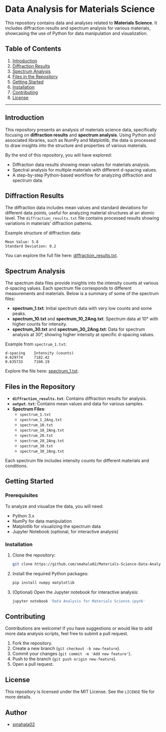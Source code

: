 # Data Analysis for Materials Science

This repository contains data and analyses related to **Materials Science**. It includes diffraction results and spectrum analysis for various materials, showcasing the use of Python for data manipulation and visualization.

## Table of Contents

1. [Introduction](#introduction)
2. [Diffraction Results](#diffraction-results)
3. [Spectrum Analysis](#spectrum-analysis)
4. [Files in the Repository](#files-in-the-repository)
5. [Getting Started](#getting-started)
6. [Installation](#installation)
7. [Contributing](#contributing)
8. [License](#license)

---

## Introduction

This repository presents an analysis of materials science data, specifically focusing on **diffraction results** and **spectrum analysis**. Using Python and associated libraries, such as NumPy and Matplotlib, the data is processed to draw insights into the structure and properties of various materials.

By the end of this repository, you will have explored:
- Diffraction data results showing mean values for materials analysis.
- Spectral analysis for multiple materials with different d-spacing values.
- A step-by-step Python-based workflow for analyzing diffraction and spectrum data.

## Diffraction Results

The diffraction data includes mean values and standard deviations for different data points, useful for analyzing material structures at an atomic level. The `diffraction_results.txt` file contains processed results showing variations in materials' diffraction patterns.

Example structure of diffraction data:
```
Mean Value: 5.8
Standard Deviation: 0.2
```

You can explore the full file here: [diffraction_results.txt](./diffraction_results.txt).

## Spectrum Analysis

The spectrum data files provide insights into the intensity counts at various d-spacing values. Each spectrum file corresponds to different measurements and materials. Below is a summary of some of the spectrum files:

- **spectrum_1.txt**: Initial spectrum data with very low counts and some peaks.
- **spectrum_10.txt** and **spectrum_10_2Ang.txt**: Spectrum data at 10° with higher counts for intensity.
- **spectrum_30.txt** and **spectrum_30_2Ang.txt**: Data for spectrum analysis at 30°, showing higher intensity at specific d-spacing values.

Example from `spectrum_1.txt`:
```
d-spacing    Intensity (counts)
0.629774     7182.42
0.635733     7160.19
```
Explore the file here: [spectrum_1.txt](./spectrum_1.txt).

## Files in the Repository

- **`diffraction_results.txt`**: Contains diffraction results for analysis.
- **`output.txt`**: Contains mean values and data for various samples.
- **Spectrum Files**:
  - `spectrum_1.txt`
  - `spectrum_1_2Ang.txt`
  - `spectrum_10.txt`
  - `spectrum_10_2Ang.txt`
  - `spectrum_20.txt`
  - `spectrum_20_2Ang.txt`
  - `spectrum_30.txt`
  - `spectrum_30_2Ang.txt`

Each spectrum file includes intensity counts for different materials and conditions.

## Getting Started

### Prerequisites

To analyze and visualize the data, you will need:

- Python 3.x
- NumPy for data manipulation
- Matplotlib for visualizing the spectrum data
- Jupyter Notebook (optional, for interactive analysis)

### Installation

1. Clone the repository:

   ```bash
   git clone https://github.com/smahala02/Materials-Science-Data-Analysis.git
   ```

2. Install the required Python packages:

   ```bash
   pip install numpy matplotlib
   ```

3. (Optional) Open the Jupyter notebook for interactive analysis:

   ```bash
   jupyter notebook 'Data Analysis for Materials Science.ipynb'
   ```

## Contributing

Contributions are welcome! If you have suggestions or would like to add more data analysis scripts, feel free to submit a pull request.

1. Fork the repository.
2. Create a new branch (`git checkout -b new-feature`).
3. Commit your changes (`git commit -m 'Add new feature'`).
4. Push to the branch (`git push origin new-feature`).
5. Open a pull request.

## License

This repository is licensed under the MIT License. See the `LICENSE` file for more details.

## Author
- [smahala02](https://github.com/smahala02)

